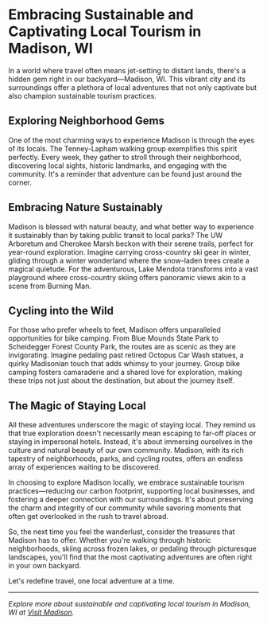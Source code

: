 # Embracing Sustainable and Captivating Local Tourism in Madison, WI

In a world where travel often means jet-setting to distant lands, there's a hidden gem right in our backyard—Madison, WI. This vibrant city and its surroundings offer a plethora of local adventures that not only captivate but also champion sustainable tourism practices.

## Exploring Neighborhood Gems

One of the most charming ways to experience Madison is through the eyes of its locals. The Tenney-Lapham walking group exemplifies this spirit perfectly. Every week, they gather to stroll through their neighborhood, discovering local sights, historic landmarks, and engaging with the community. It's a reminder that adventure can be found just around the corner.

## Embracing Nature Sustainably

Madison is blessed with natural beauty, and what better way to experience it sustainably than by taking public transit to local parks? The UW Arboretum and Cherokee Marsh beckon with their serene trails, perfect for year-round exploration. Imagine carrying cross-country ski gear in winter, gliding through a winter wonderland where the snow-laden trees create a magical quietude. For the adventurous, Lake Mendota transforms into a vast playground where cross-country skiing offers panoramic views akin to a scene from Burning Man.

## Cycling into the Wild

For those who prefer wheels to feet, Madison offers unparalleled opportunities for bike camping. From Blue Mounds State Park to Scheidegger Forest County Park, the routes are as scenic as they are invigorating. Imagine pedaling past retired Octopus Car Wash statues, a quirky Madisonian touch that adds whimsy to your journey. Group bike camping fosters camaraderie and a shared love for exploration, making these trips not just about the destination, but about the journey itself.

## The Magic of Staying Local

All these adventures underscore the magic of staying local. They remind us that true exploration doesn't necessarily mean escaping to far-off places or staying in impersonal hotels. Instead, it's about immersing ourselves in the culture and natural beauty of our own community. Madison, with its rich tapestry of neighborhoods, parks, and cycling routes, offers an endless array of experiences waiting to be discovered.

In choosing to explore Madison locally, we embrace sustainable tourism practices—reducing our carbon footprint, supporting local businesses, and fostering a deeper connection with our surroundings. It's about preserving the charm and integrity of our community while savoring moments that often get overlooked in the rush to travel abroad.

So, the next time you feel the wanderlust, consider the treasures that Madison has to offer. Whether you're walking through historic neighborhoods, skiing across frozen lakes, or pedaling through picturesque landscapes, you'll find that the most captivating adventures are often right in your own backyard.

Let's redefine travel, one local adventure at a time.

---

*Explore more about sustainable and captivating local tourism in Madison, WI at [Visit Madison](https://www.visitmadison.com).*  

